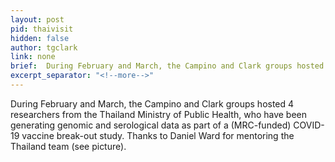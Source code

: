 ```yaml
---
layout: post
pid: thaivisit
hidden: false
author: tgclark
link: none
brief:  During February and March, the Campino and Clark groups hosted 4 researchers from the Thailand Ministry of Public Health, who have been generating genomic and serological data as part of a (MRC-funded) COVID-19 vaccine break-out study. Thanks to Daniel Ward for mentoring the Thailand team 
excerpt_separator: "<!--more-->"
---
```

During February and March, the Campino and Clark groups hosted 4 researchers from the Thailand Ministry of Public Health, who have been generating genomic and serological data as part of a (MRC-funded) COVID-19 vaccine break-out study. Thanks to Daniel Ward for mentoring the Thailand team (see picture).
<!--more-->